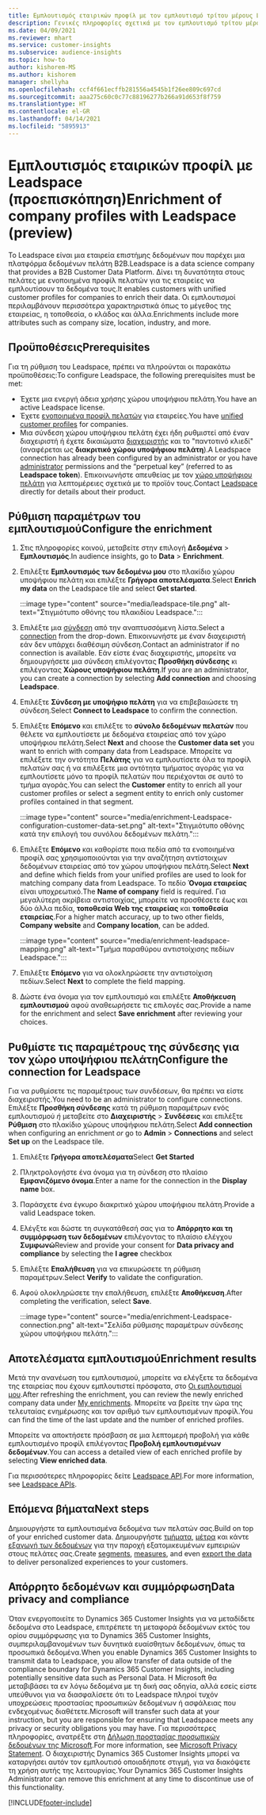 ```yaml
---
title: Εμπλουτισμός εταιρικών προφίλ με τον εμπλουτισμό τρίτου μέρους Leadspace
description: Γενικές πληροφορίες σχετικά με τον εμπλουτισμό τρίτου μέρους Leadspace.
ms.date: 04/09/2021
ms.reviewer: mhart
ms.service: customer-insights
ms.subservice: audience-insights
ms.topic: how-to
author: kishorem-MS
ms.author: kishorem
manager: shellyha
ms.openlocfilehash: ccf4f661ecffb281556a4545b1f26ee809c697cd
ms.sourcegitcommit: aaa275c60c0c77c88196277b266a91d653f8f759
ms.translationtype: HT
ms.contentlocale: el-GR
ms.lasthandoff: 04/14/2021
ms.locfileid: "5895913"
---
```

# <a name="enrichment-of-company-profiles-with-leadspace-preview"></a><span data-ttu-id="da775-103">Εμπλουτισμός εταιρικών προφίλ με Leadspace (προεπισκόπηση)</span><span class="sxs-lookup"><span data-stu-id="da775-103">Enrichment of company profiles with Leadspace (preview)</span></span>

<span data-ttu-id="da775-104">Το Leadspace είναι μια εταιρεία επιστήμης δεδομένων που παρέχει μια πλατφόρμα δεδομένων πελάτη B2B.</span><span class="sxs-lookup"><span data-stu-id="da775-104">Leadspace is a data science company that provides a B2B Customer Data Platform.</span></span> <span data-ttu-id="da775-105">Δίνει τη δυνατότητα στους πελάτες με ενοποιημένα προφίλ πελατών για τις εταιρείες να εμπλουτίσουν τα δεδομένα τους.</span><span class="sxs-lookup"><span data-stu-id="da775-105">It enables customers with unified customer profiles for companies to enrich their data.</span></span> <span data-ttu-id="da775-106">Οι εμπλουτισμοί περιλαμβάνουν περισσότερα χαρακτηριστικά όπως το μέγεθος της εταιρείας, η τοποθεσία, ο κλάδος και άλλα.</span><span class="sxs-lookup"><span data-stu-id="da775-106">Enrichments include more attributes such as company size, location, industry, and more.</span></span>

## <a name="prerequisites"></a><span data-ttu-id="da775-107">Προϋποθέσεις</span><span class="sxs-lookup"><span data-stu-id="da775-107">Prerequisites</span></span>

<span data-ttu-id="da775-108">Για τη ρύθμιση του Leadspace, πρέπει να πληρούνται οι παρακάτω προϋποθέσεις:</span><span class="sxs-lookup"><span data-stu-id="da775-108">To configure Leadspace, the following prerequisites must be met:</span></span>

- <span data-ttu-id="da775-109">Έχετε μια ενεργή άδεια χρήσης χώρου υποψήφιου πελάτη.</span><span class="sxs-lookup"><span data-stu-id="da775-109">You have an active Leadspace license.</span></span>
- <span data-ttu-id="da775-110">Έχετε [ενοποιημένα προφίλ πελατών](customer-profiles.md) για εταιρείες.</span><span class="sxs-lookup"><span data-stu-id="da775-110">You have [unified customer profiles](customer-profiles.md) for companies.</span></span>
- <span data-ttu-id="da775-111">Μια σύνδεση χώρου υποψήφιου πελάτη έχει ήδη ρυθμιστεί από έναν διαχειριστή ή έχετε δικαιώματα [διαχειριστής](permissions.md#administrator) και το "παντοτινό κλιεδί" (αναφέρεται ως **διακριτικό χώρου υποψήφιου πελάτη**).</span><span class="sxs-lookup"><span data-stu-id="da775-111">A Leadspace connection has already been configured by an administrator or you have [administrator](permissions.md#administrator) permissions and the “perpetual key” (referred to as **Leadspace token**).</span></span> <span data-ttu-id="da775-112">Επικοινωνήστε απευθείας με τον [χώρο υποψήφιου πελάτη](https://www.leadspace.com/products/leadspace-on-demand/) για λεπτομέρειες σχετικά με το προϊόν τους.</span><span class="sxs-lookup"><span data-stu-id="da775-112">Contact [Leadspace](https://www.leadspace.com/products/leadspace-on-demand/) directly for details about their product.</span></span>

## <a name="configure-the-enrichment"></a><span data-ttu-id="da775-113">Ρύθμιση παραμέτρων του εμπλουτισμού</span><span class="sxs-lookup"><span data-stu-id="da775-113">Configure the enrichment</span></span>

1. <span data-ttu-id="da775-114">Στις πληροφορίες κοινού, μεταβείτε στην επιλογή **Δεδομένα** > **Εμπλουτισμός**.</span><span class="sxs-lookup"><span data-stu-id="da775-114">In audience insights, go to **Data** > **Enrichment**.</span></span>

1. <span data-ttu-id="da775-115">Επιλέξτε **Εμπλουτισμός των δεδομένω μου** στο πλακίδιο χώρου υποψήφιου πελάτη και επιλέξτε **Γρήγορα αποτελέσματα**.</span><span class="sxs-lookup"><span data-stu-id="da775-115">Select **Enrich my data** on the Leadspace tile and select **Get started**.</span></span>

   :::image type="content" source="media/leadspace-tile.png" alt-text="Στιγμιότυπο οθόνης του πλακιδίου Leadspace.":::

1. <span data-ttu-id="da775-117">Επιλέξτε μια [σύνδεση](connections.md) από την αναπτυσσόμενη λίστα.</span><span class="sxs-lookup"><span data-stu-id="da775-117">Select a [connection](connections.md) from the drop-down.</span></span> <span data-ttu-id="da775-118">Επικοινωνήστε με έναν διαχειριστή εάν δεν υπάρχει διαθέσιμη σύνδεση.</span><span class="sxs-lookup"><span data-stu-id="da775-118">Contact an administrator if no connection is available.</span></span> <span data-ttu-id="da775-119">Εάν είστε ένας διαχειριστής, μπορείτε να δημιουργήσετε μια σύνδεση επιλέγοντας **Προσθήκη σύνδεσης** κι επιλέγοντας **Χώρους υποψήφιου πελάτη**.</span><span class="sxs-lookup"><span data-stu-id="da775-119">If you are an administrator, you can create a connection by selecting **Add connection** and choosing **Leadspace**.</span></span> 

1. <span data-ttu-id="da775-120">Επιλέξτε **Σύνδεση με υποψήφιο πελάτη** για να επιβεβαιώσετε τη σύνδεση.</span><span class="sxs-lookup"><span data-stu-id="da775-120">Select **Connect to Leadspace** to confirm the connection.</span></span>

1. <span data-ttu-id="da775-121">Επιλέξτε **Επόμενο** και επιλέξτε το **σύνολο δεδομένων πελατών** που θέλετε να εμπλουτίσετε με δεδομένα εταιρείας από τον χώρο υποψήφιου πελάτη.</span><span class="sxs-lookup"><span data-stu-id="da775-121">Select **Next** and choose the **Customer data set** you want to enrich with company data from Leadspace.</span></span> <span data-ttu-id="da775-122">Μπορείτε να επιλέξετε την οντότητα **Πελάτης** για να εμπλουτίσετε όλα τα προφίλ πελατών σας ή να επιλέξετε μια οντότητα τμήματος αγοράς για να εμπλουτίσετε μόνο τα προφίλ πελατών που περιέχονται σε αυτό το τμήμα αγοράς.</span><span class="sxs-lookup"><span data-stu-id="da775-122">You can select the **Customer** entity to enrich all your customer profiles or select a segment entity to enrich only customer profiles contained in that segment.</span></span>

    :::image type="content" source="media/enrichment-Leadspace-configuration-customer-data-set.png" alt-text="Στιγμιότυπο οθόνης κατά την επιλογή του συνόλου δεδομένων πελάτη.":::

1. <span data-ttu-id="da775-124">Επιλέξτε **Επόμενο** και καθορίστε ποια πεδία από τα ενοποιημένα προφίλ σας χρησιμοποιούνται για την αναζήτηση αντίστοιχων δεδομένων εταιρείας από τον χώρου υποψήφιου πελάτη.</span><span class="sxs-lookup"><span data-stu-id="da775-124">Select **Next** and define which fields from your unified profiles are used to look for matching company data from Leadspace.</span></span> <span data-ttu-id="da775-125">Το πεδίο **Όνομα εταιρείας** είναι υποχρεωτικό.</span><span class="sxs-lookup"><span data-stu-id="da775-125">The **Name of company** field is required.</span></span> <span data-ttu-id="da775-126">Για μεγαλύτερη ακρίβεια αντιστοιχίας, μπορείτε να προσθέσετε έως και δύο άλλα πεδία, **τοποθεσία Web της εταιρείας** και **τοποθεσία εταιρείας**.</span><span class="sxs-lookup"><span data-stu-id="da775-126">For a higher match accuracy, up to two other fields, **Company website** and **Company location**, can be added.</span></span>

   :::image type="content" source="media/enrichment-leadspace-mapping.png" alt-text="Τμήμα παραθύρου αντιστοίχισης πεδίων Leadspace.":::

1. <span data-ttu-id="da775-128">Επιλέξτε **Επόμενο** για να ολοκληρώσετε την αντιστοίχιση πεδίων.</span><span class="sxs-lookup"><span data-stu-id="da775-128">Select **Next** to complete the field mapping.</span></span>

1. <span data-ttu-id="da775-129">Δώστε ένα όνομα για τον εμπλουτισμό και επιλέξτε **Αποθήκευση εμπλουτισμού** αφού αναθεωρήσετε τις επιλογές σας.</span><span class="sxs-lookup"><span data-stu-id="da775-129">Provide a name for the enrichment and select **Save enrichment** after reviewing your choices.</span></span>


## <a name="configure-the-connection-for-leadspace"></a><span data-ttu-id="da775-130">Ρυθμίστε τις παραμέτρους της σύνδεσης για τον χώρο υποψήφιου πελάτη</span><span class="sxs-lookup"><span data-stu-id="da775-130">Configure the connection for Leadspace</span></span> 

<span data-ttu-id="da775-131">Για να ρυθμίσετε τις παραμέτρους των συνδέσεων, θα πρέπει να είστε διαχειριστής.</span><span class="sxs-lookup"><span data-stu-id="da775-131">You need to be an administrator to configure connections.</span></span> <span data-ttu-id="da775-132">Επιλέξτε **Προσθήκη σύνδεσης** κατά τη ρύθμιση παραμέτρων ενός εμπλουτισμού *ή* μεταβείτε στο **Διαχειριστής** > **Συνδέσεις** και επιλέξτε **Ρύθμιση** στο πλακίδιο χώρους υποψήφιου πελάτη.</span><span class="sxs-lookup"><span data-stu-id="da775-132">Select **Add connection** when configuring an enrichment *or* go to **Admin** > **Connections** and select **Set up** on the Leadspace tile.</span></span>

1. <span data-ttu-id="da775-133">Επιλέξτε **Γρήγορα αποτελέσματα**</span><span class="sxs-lookup"><span data-stu-id="da775-133">Select **Get Started**</span></span> 

1. <span data-ttu-id="da775-134">Πληκτρολογήστε ένα όνομα για τη σύνδεση στο πλαίσιο **Εμφανιζόμενο όνομα**.</span><span class="sxs-lookup"><span data-stu-id="da775-134">Enter a name for the connection in the **Display name** box.</span></span>

1. <span data-ttu-id="da775-135">Παράσχετε ένα έγκυρο διακριτικό χώρου υποψήφιου πελάτη.</span><span class="sxs-lookup"><span data-stu-id="da775-135">Provide a valid Leadspace token.</span></span>

1. <span data-ttu-id="da775-136">Ελέγξτε και δώστε τη συγκατάθεσή σας για το **Απόρρητο και τη συμμόρφωση των δεδομένων** επιλέγοντας το πλαίσιο ελέγχου **Συμφωνώ**</span><span class="sxs-lookup"><span data-stu-id="da775-136">Review and provide your consent for **Data privacy and compliance** by selecting the **I agree** checkbox</span></span>

1. <span data-ttu-id="da775-137">Επιλέξτε **Επαλήθευση** για να επικυρώσετε τη ρύθμιση παραμέτρων.</span><span class="sxs-lookup"><span data-stu-id="da775-137">Select **Verify** to validate the configuration.</span></span>

1. <span data-ttu-id="da775-138">Αφού ολοκληρώσετε την επαλήθευση, επιλέξτε **Αποθήκευση**.</span><span class="sxs-lookup"><span data-stu-id="da775-138">After completing the verification, select **Save**.</span></span>
   
   :::image type="content" source="media/enrichment-Leadspace-connection.png" alt-text="Σελίδα ρύθμισης παραμέτρων σύνδεσης χώρου υποψήφιου πελάτη.":::

## <a name="enrichment-results"></a><span data-ttu-id="da775-140">Αποτελέσματα εμπλουτισμού</span><span class="sxs-lookup"><span data-stu-id="da775-140">Enrichment results</span></span>

<span data-ttu-id="da775-141">Μετά την ανανέωση του εμπλουτισμού, μπορείτε να ελέγξετε τα δεδομένα της εταιρείας που έχουν εμπλουτιστεί πρόσφατα, στο [Οι εμπλουτισμοί μου](enrichment-hub.md).</span><span class="sxs-lookup"><span data-stu-id="da775-141">After refreshing the enrichment, you can review the newly enriched company data under [My enrichments](enrichment-hub.md).</span></span> <span data-ttu-id="da775-142">Μπορείτε να βρείτε την ώρα της τελευταίας ενημέρωσης και τον αριθμό των εμπλουτισμένων προφίλ.</span><span class="sxs-lookup"><span data-stu-id="da775-142">You can find the time of the last update and the number of enriched profiles.</span></span>

<span data-ttu-id="da775-143">Μπορείτε να αποκτήσετε πρόσβαση σε μια λεπτομερή προβολή για κάθε εμπλουτισμένο προφίλ επιλέγοντας **Προβολή εμπλουτισμένων δεδομένων**.</span><span class="sxs-lookup"><span data-stu-id="da775-143">You can access a detailed view of each enriched profile by selecting **View enriched data**.</span></span>

<span data-ttu-id="da775-144">Για περισσότερες πληροφορίες δείτε [Leadspace API](https://support.leadspace.com/hc/en-us/sections/201997649-API).</span><span class="sxs-lookup"><span data-stu-id="da775-144">For more information, see [Leadspace APIs](https://support.leadspace.com/hc/en-us/sections/201997649-API).</span></span>

## <a name="next-steps"></a><span data-ttu-id="da775-145">Επόμενα βήματα</span><span class="sxs-lookup"><span data-stu-id="da775-145">Next steps</span></span>

<span data-ttu-id="da775-146">Δημιουργήστε τα εμπλουτισμένα δεδομένα των πελατών σας.</span><span class="sxs-lookup"><span data-stu-id="da775-146">Build on top of your enriched customer data.</span></span> <span data-ttu-id="da775-147">Δημιουργήστε [τμήματα](segments.md), [μέτρα](measures.md) και κάντε [εξαγωγή των δεδομένων](export-destinations.md) για την παροχή εξατομικευμένων εμπειριών στους πελάτες σας.</span><span class="sxs-lookup"><span data-stu-id="da775-147">Create [segments](segments.md), [measures](measures.md), and even [export the data](export-destinations.md) to deliver personalized experiences to your customers.</span></span>

## <a name="data-privacy-and-compliance"></a><span data-ttu-id="da775-148">Απόρρητο δεδομένων και συμμόρφωση</span><span class="sxs-lookup"><span data-stu-id="da775-148">Data privacy and compliance</span></span>

<span data-ttu-id="da775-149">Όταν ενεργοποιείτε το Dynamics 365 Customer Insights για να μεταδίδετε δεδομένα στο Leadspace, επιτρέπετε τη μεταφορά δεδομένων εκτός του ορίου συμμόρφωσης για το Dynamics 365 Customer Insights, συμπεριλαμβανομένων των δυνητικά ευαίσθητων δεδομένων, όπως τα προσωπικά δεδομένα.</span><span class="sxs-lookup"><span data-stu-id="da775-149">When you enable Dynamics 365 Customer Insights to transmit data to Leadspace, you allow transfer of data outside of the compliance boundary for Dynamics 365 Customer Insights, including potentially sensitive data such as Personal Data.</span></span> <span data-ttu-id="da775-150">Η Microsoft θα μεταβιβάσει τα εν λόγω δεδομένα με τη δική σας οδηγία, αλλά εσείς είστε υπεύθυνοι για να διασφαλίσετε ότι το Leadspace πληροί τυχόν υποχρεώσεις προστασίας προσωπικών δεδομένων ή ασφάλειας που ενδεχομένως διαθέτετε.</span><span class="sxs-lookup"><span data-stu-id="da775-150">Microsoft will transfer such data at your instruction, but you are responsible for ensuring that Leadspace meets any privacy or security obligations you may have.</span></span> <span data-ttu-id="da775-151">Για περισσότερες πληροφορίες, ανατρέξτε στη [Δήλωση προστασίας προσωπικών δεδομένων της Microsoft](https://go.microsoft.com/fwlink/?linkid=396732).</span><span class="sxs-lookup"><span data-stu-id="da775-151">For more information, see [Microsoft Privacy Statement](https://go.microsoft.com/fwlink/?linkid=396732).</span></span>
<span data-ttu-id="da775-152">Ο διαχειριστής Dynamics 365 Customer Insights μπορεί να καταργήσει αυτόν τον εμπλουτισό οποιαδήποτε στιγμή, για να διακόψετε τη χρήση αυτής της λειτουργίας.</span><span class="sxs-lookup"><span data-stu-id="da775-152">Your Dynamics 365 Customer Insights Administrator can remove this enrichment at any time to discontinue use of this functionality.</span></span>


[!INCLUDE[footer-include](../includes/footer-banner.md)]
